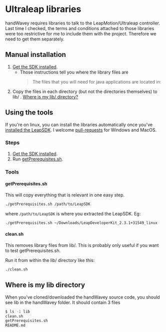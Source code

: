 # Ultraleap libraries

handWavey requires libraries to talk to the LeapMotion/Ultraleap controller. Last time I checked, the terms and conditions attached to those libraries were too restrictive for me to include them with the project. Therefore we need to get them separately.

## Manual installation

1. [Get the SDK installed](https://github.com/ksandom/installUltraleap).
    * Those instructions tell you where the library files are
      > The files that you will need for java applications are located in:
1. Copy the files in each directory (but not the directories themselves) to lib/ . [Where is my lib/ directory?](#where-is-my-lib-directory)

## Using the tools

If you're on linux, you can install the libraries automatically once you've [installed the LeapSDK](https://github.com/ksandom/installUltraleap). I welcome [pull-requests](https://github.com/ksandom/handWavey/pulls) for Windows and MacOS.

### Steps

1. [Get the SDK installed](https://github.com/ksandom/installUltraleap).
1. Run [getPrerequisites.sh](#getprerequisites.sh).

### Tools

#### getPrerequisites.sh

This will copy everything that is relevant in one easy step.

```bash
./getPrerequisites.sh /path/to/LeapSDK
```

where `/path/to/LeapSDK` is where you extracted the LeapSDK. Eg:

```bash
./getPrerequisites.sh ~/Downloads/LeapDeveloperKit_2.3.1+31549_linux
```

#### clean.sh

This removes library files from lib/. This is probably only useful if you want to test getPrerequisites.sh.

Run it from within the lib/ directory like this:

```bash
./clean.sh
```

## Where is my lib directory

When you've cloned/downloaded the handWavey source code, you should see lib in the handWavey folder. It should contain 3 files

```bash
$ ls -1 lib
clean.sh
getPrerequisites.sh
README.md
```
